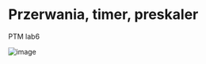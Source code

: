 # Przerwania, timer, preskaler
PTM lab6



![image](https://user-images.githubusercontent.com/68146740/180730315-15f97862-1772-4d97-aa5f-66fddbc0518e.png)


